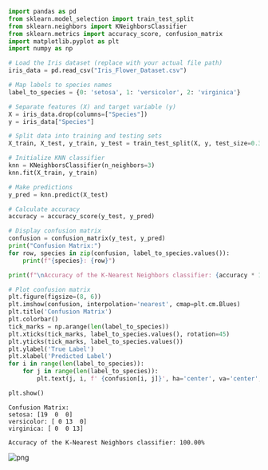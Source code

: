 ```python
import pandas as pd
from sklearn.model_selection import train_test_split
from sklearn.neighbors import KNeighborsClassifier
from sklearn.metrics import accuracy_score, confusion_matrix
import matplotlib.pyplot as plt
import numpy as np

# Load the Iris dataset (replace with your actual file path)
iris_data = pd.read_csv("Iris_Flower_Dataset.csv")

# Map labels to species names
label_to_species = {0: 'setosa', 1: 'versicolor', 2: 'virginica'}

# Separate features (X) and target variable (y)
X = iris_data.drop(columns=["Species"])
y = iris_data["Species"]

# Split data into training and testing sets
X_train, X_test, y_train, y_test = train_test_split(X, y, test_size=0.3, random_state=42)

# Initialize KNN classifier
knn = KNeighborsClassifier(n_neighbors=3)
knn.fit(X_train, y_train)

# Make predictions
y_pred = knn.predict(X_test)

# Calculate accuracy
accuracy = accuracy_score(y_test, y_pred)

# Display confusion matrix
confusion = confusion_matrix(y_test, y_pred)
print("Confusion Matrix:")
for row, species in zip(confusion, label_to_species.values()):
    print(f"{species}: {row}")

print(f"\nAccuracy of the K-Nearest Neighbors classifier: {accuracy * 100:.2f}%")

# Plot confusion matrix
plt.figure(figsize=(8, 6))
plt.imshow(confusion, interpolation='nearest', cmap=plt.cm.Blues)
plt.title('Confusion Matrix')
plt.colorbar()
tick_marks = np.arange(len(label_to_species))
plt.xticks(tick_marks, label_to_species.values(), rotation=45)
plt.yticks(tick_marks, label_to_species.values())
plt.ylabel('True Label')
plt.xlabel('Predicted Label')
for i in range(len(label_to_species)):
    for j in range(len(label_to_species)):
        plt.text(j, i, f' {confusion[i, j]}', ha='center', va='center', color='white')

plt.show()

```

    Confusion Matrix:
    setosa: [19  0  0]
    versicolor: [ 0 13  0]
    virginica: [ 0  0 13]
    
    Accuracy of the K-Nearest Neighbors classifier: 100.00%
    


    
![png]([output_0_1.png](https://github.com/harishhgowda/Iris_Flowers_Classification/blob/main/Iris_Flowers_Classification/output_file.png))
    



```python

```
